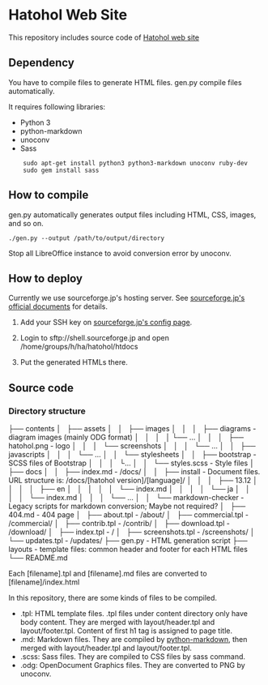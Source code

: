 Hatohol Web Site
=================
This repository includes source code of [Hatohol web site](http://www.hatohol.org)

Dependency
-----------
You have to compile files to generate HTML files.
gen.py compile files automatically.

It requires following libraries:

- Python 3
- python-markdown
- unoconv
- Sass

```shell
    sudo apt-get install python3 python3-markdown unoconv ruby-dev
    sudo gem install sass
```

How to compile
---------------
gen.py automatically generates output files including HTML, CSS, images, and so on.

    ./gen.py --output /path/to/output/directory

Stop all LibreOffice instance to avoid conversion error by unoconv.

How to deploy
--------------
Currently we use sourceforge.jp's hosting server. See [sourceforge.jp's official documents](http://sourceforge.jp/docs/FrontPage#h2-Web.E3.82.B5.E3.82.A4.E3.83.88.E3.81.AE.E3.83.9B.E3.82.B9.E3.83.86.E3.82.A3.E3.83.B3.E3.82.B0.E3.81.AB.E9.96.A2.E3.81.99.E3.82.8B.E6.96.87.E6.9B.B8) for details.

1. Add your SSH key on [sourceforge.jp's config page](https://sourceforge.jp/account/editsshkeys.php).

2. Login to sftp://shell.sourceforge.jp and open /home/groups/h/ha/hatohol/htdocs

3. Put the generated HTMLs there.

Source code
---------------

### Directory structure
├── contents
│   ├── assets
│   │   ├── images
│   │   │   ├── diagrams     - diagram images (mainly ODG format)
│   │   │   │   └── …
│   │   │   ├── hatohol.png  - logo
│   │   │   └── screenshots
│   │   │       └── …
│   │   ├── javascripts
│   │   │   └── …
│   │   └── stylesheets
│   │       ├── bootstrap    - SCSS files of Bootstrap
│   │       │   └…
│   │       └── styles.scss  - Style files
│   ├── docs
│   │   ├── index.md         - /docs/
│   │   ├── install          - Document files. URL structure is: /docs/[hatohol version]/[language]/
│   │   │   ├── 13.12
│   │   │   │   ├── en
│   │   │   │   │   └── index.md
│   │   │   │   └── ja
│   │   │   │       └── index.md
│   │   │   └── …
│   │   └── markdown-checker - Legacy scripts for markdown conversion; Maybe not required?
│   ├── 404.md               - 404 page
│   ├── about.tpl            - /about/
│   ├── commercial.tpl       - /commercial/
│   ├── contrib.tpl          - /contrib/
│   ├── download.tpl         - /download/
│   ├── index.tpl            - /
│   ├── screenshots.tpl      - /screenshots/
│   └── updates.tpl          - /updates/
├── gen.py                   - HTML generation script
├── layouts                  - template files: common header and footer for each HTML files
└── README.md

Each [filename].tpl and [filename].md files are converted to [filename]/index.html

In this repository, there are some kinds of files to be compiled.
- .tpl: HTML template files. .tpl files under content directory only have body content. They are merged with layout/header.tpl and layout/footer.tpl. Content of first h1 tag is assigned to page title.
- .md: Markdown files. They are compiled by [python-markdown](https://pypi.python.org/pypi/Markdown), then merged with layout/header.tpl and layout/footer.tpl.
- .scss: Sass files. They are compiled to CSS files by sass command.
- .odg: OpenDocument Graphics files. They are converted to PNG by unoconv.

